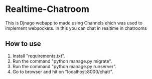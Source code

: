 # Realtime-Chatroom

This is Djnago webapp to made using Channels ehich was used to implement websockets. In this you can chat in realtime in chatrooms

## How to use

1. Install "requirements.txt".
2. Run the command "python manage.py migrate".
3. Run the command "python manage.py runserver".
4. Go to browser and hit on "localhost:8000/chat/<chatroom name>".
